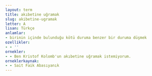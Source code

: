 ```yaml
---
layout: term
title: akıbetine uğramak
slug: akibetine-ugramak
letter: A
lisan: Türkçe
anlamlar:
- birinin içinde bulunduğu kötü duruma benzer bir duruma düşmek
ozellikler:
- - ''
ornekler:
- - Ben Kristof Kolomb'un akıbetine uğramak istemiyorum.
orneklerkaynak:
- - Sait Faik Abasıyanık
---
```

